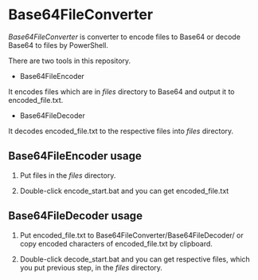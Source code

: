 # Base64FileConverter

*Base64FileConverter* is converter to encode files to Base64 or decode Base64 to files by PowerShell.

There are two tools in this repository.

+ Base64FileEncoder

It encodes files which are in *files* directory to Base64 and output it to encoded_file.txt.

+ Base64FileDecoder

It decodes encoded_file.txt to the respective files into *files* directory.

## Base64FileEncoder usage

1. Put files in the *files* directory.

2. Double-click encode_start.bat and you can get encoded_file.txt

## Base64FileDecoder usage

1. Put encoded_file.txt to Base64FileConverter/Base64FileDecoder/ or copy encoded characters of encoded_file.txt by clipboard.

2. Double-click decode_start.bat and you can get respective files, which you put previous step, in the *files* directory.
